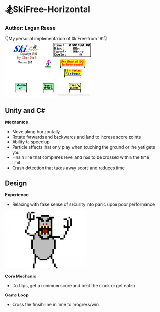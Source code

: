 # 🏂SkiFree-Horizontal
### Author: Logan Reese
👇My personal implementation of SkiFree from '91👇
![Ski-Free](image.png)


## Unity and C#

**Mechanics** 
- Move along horizontally
- Rotate forwards and backwards and land to increse score points
- Ability to speed up
- Particle effects that only play when touching the ground or the yeti gets you
- Finsih line that completes level and has to be crossed within the time limit
- Crash detection that takes away score and reduces time 

## Design

**Experience**
- Relaxing with false sense of security into panic upon poor performance 


![yeti](image-1.png)


**Core Mechanic**
- Do flips, get a minimum score and beat the clock or get eaten

**Game Loop**
- Cross the finsih line in time to progress/win